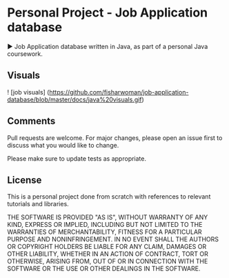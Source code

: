 # Personal Project - Job Application database

:arrow_forward: Job Application database written in Java, as part of a personal Java coursework.

## Visuals

! [job visuals] (https://github.com/fisharwoman/job-application-database/blob/master/docs/java%20visuals.gif)

## Comments
Pull requests are welcome. For major changes, please open an issue first to discuss what you would like to change.

Please make sure to update tests as appropriate.

## License
This is a personal project done from scratch with references to relevant tutorials and libraries.

THE SOFTWARE IS PROVIDED "AS IS", WITHOUT WARRANTY OF ANY KIND, EXPRESS OR
IMPLIED, INCLUDING BUT NOT LIMITED TO THE WARRANTIES OF MERCHANTABILITY,
FITNESS FOR A PARTICULAR PURPOSE AND NONINFRINGEMENT. IN NO EVENT SHALL THE
AUTHORS OR COPYRIGHT HOLDERS BE LIABLE FOR ANY CLAIM, DAMAGES OR OTHER
LIABILITY, WHETHER IN AN ACTION OF CONTRACT, TORT OR OTHERWISE, ARISING FROM,
OUT OF OR IN CONNECTION WITH THE SOFTWARE OR THE USE OR OTHER DEALINGS IN THE
SOFTWARE.